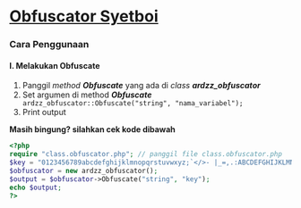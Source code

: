 # [Obfuscator Syetboi](https://github.com/ardzz/Obfuscator)
### Cara Penggunaan
#### I. Melakukan Obfuscate
1. Panggil *method **Obfuscate*** yang ada di *class **ardzz_obfuscator***
2. Set argumen di method ***Obfuscate*** ` ardzz_obfuscator::Obfuscate("string", "nama_variabel");`
3. Print output

**Masih bingung? silahkan cek kode dibawah**

```php
<?php
require "class.obfuscator.php"; // panggil file class.obfuscator.php
$key = "0123456789abcdefghijklmnopqrstuvwxyz;`</>- |_=,.:ABCDEFGHIJKLMNOPQRSTUVWXYZ\/"; // default key - bisa diganti sendiri
$obfuscator = new ardzz_obfuscator();
$output = $obfuscator->Obfuscate("string", "key");
echo $output;
?>
```
